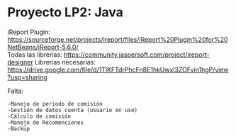 # Proyecto LP2: Java

iReport Plugin: https://sourceforge.net/projects/ireport/files/iReport%20Plugin%20for%20NetBeans/iReport-5.6.0/ 
<br> Todas las librerías: https://community.jaspersoft.com/project/ireport-designer
Librerías necesarias: https://drive.google.com/file/d/1TlKFTdrPhcFn8E1hkUwxl3ZOFvin1hgP/view?usp=sharing

Falta:
	
	-Manejo de periodo de comisión
	-Gestión de datos cuenta (usuario en uso)
	-Cálculo de comisión
	-Manejo de Recomenciones
	-Backup
